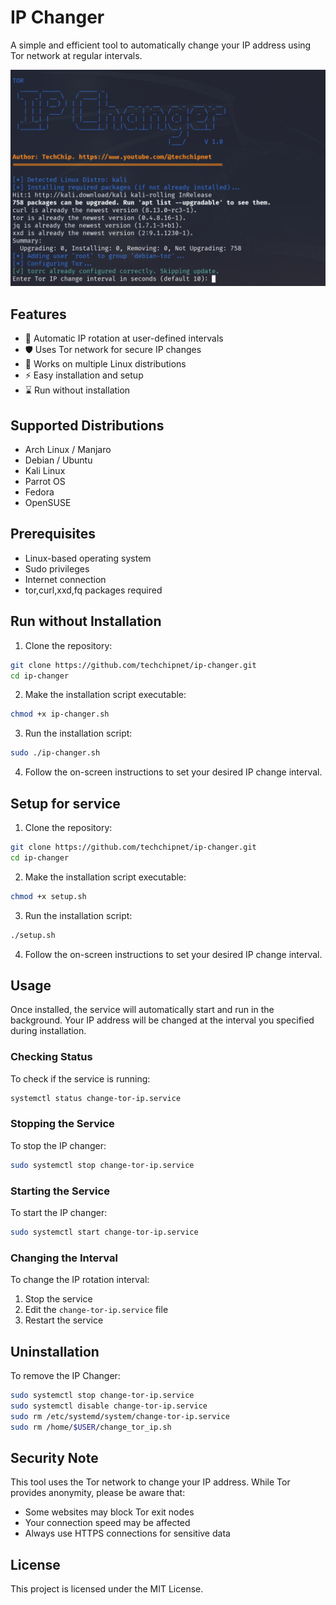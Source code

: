 # IP Changer

A simple and efficient tool to automatically change your IP address using Tor network at regular intervals.

![IP Changer Banner](https://raw.githubusercontent.com/techchipnet/ip-changer/main/banner.png)

## Features

- 🔄 Automatic IP rotation at user-defined intervals
- 🛡️ Uses Tor network for secure IP changes
- 🚀 Works on multiple Linux distributions
- ⚡ Easy installation and setup
- ⌛️ Run without installation

## Supported Distributions

- Arch Linux / Manjaro
- Debian / Ubuntu
- Kali Linux
- Parrot OS
- Fedora
- OpenSUSE

## Prerequisites

- Linux-based operating system
- Sudo privileges
- Internet connection
- tor,curl,xxd,fq packages required

## Run without Installation
1. Clone the repository:
```bash
git clone https://github.com/techchipnet/ip-changer.git
cd ip-changer
```

2. Make the installation script executable:
```bash
chmod +x ip-changer.sh
```

3. Run the installation script:
```bash
sudo ./ip-changer.sh
```

4. Follow the on-screen instructions to set your desired IP change interval.
## Setup for service

1. Clone the repository:
```bash
git clone https://github.com/techchipnet/ip-changer.git
cd ip-changer
```

2. Make the installation script executable:
```bash
chmod +x setup.sh
```

3. Run the installation script:
```bash
./setup.sh
```

4. Follow the on-screen instructions to set your desired IP change interval.

## Usage

Once installed, the service will automatically start and run in the background. Your IP address will be changed at the interval you specified during installation.

### Checking Status

To check if the service is running:
```bash
systemctl status change-tor-ip.service
```

### Stopping the Service

To stop the IP changer:
```bash
sudo systemctl stop change-tor-ip.service
```

### Starting the Service

To start the IP changer:
```bash
sudo systemctl start change-tor-ip.service
```

### Changing the Interval

To change the IP rotation interval:
1. Stop the service
2. Edit the `change-tor-ip.service` file
3. Restart the service

## Uninstallation

To remove the IP Changer:
```bash
sudo systemctl stop change-tor-ip.service
sudo systemctl disable change-tor-ip.service
sudo rm /etc/systemd/system/change-tor-ip.service
sudo rm /home/$USER/change_tor_ip.sh
```

## Security Note

This tool uses the Tor network to change your IP address. While Tor provides anonymity, please be aware that:
- Some websites may block Tor exit nodes
- Your connection speed may be affected
- Always use HTTPS connections for sensitive data

## License

This project is licensed under the MIT License.
